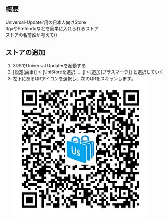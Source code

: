 ## 概要
Universal-Updater用の日本人向けStore  
3gxやPretendoなどを簡単に入れられるストア  
ストアの名前誰か考えて()

## ストアの追加
1. 3DSでUniversal Updaterを起動する
2. [設定(歯車)] > [UniStoreを選択......] > [追加(プラスマーク)] と選択していく
3. 左下にあるQRアイコンを選択し、次のQRをスキャンします。
![QR](store_qrcode.png)